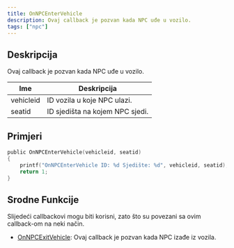 ```yaml
---
title: OnNPCEnterVehicle
description: Ovaj callback je pozvan kada NPC uđe u vozilo.
tags: ["npc"]
---
```


## Deskripcija

Ovaj callback je pozvan kada NPC uđe u vozilo.

| Ime          | Deskripcija                                             |
| ------------ | ------------------------------------------------------- |
| vehicleid    | ID vozila u koje NPC ulazi.                             |
| seatid       | ID sjedišta na kojem NPC sjedi.                         |

## Primjeri

```c
public OnNPCEnterVehicle(vehicleid, seatid)
{
    printf("OnNPCEnterVehicle ID: %d Sjedište: %d", vehicleid, seatid);
    return 1;
}
```

## Srodne Funkcije

Slijedeći callbackovi mogu biti korisni, zato što su povezani sa ovim callback-om na neki način.

- [OnNPCExitVehicle](OnNPCExitVehicle): Ovaj callback je pozvan kada NPC izađe iz vozila.
